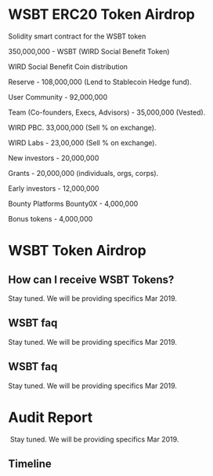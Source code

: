 # WSBT ERC20 Token Airdrop

Solidity smart contract for the WSBT token

350,000,000 - WSBT (WIRD Social Benefit Token)

WIRD Social Benefit Coin distribution 

Reserve - 108,000,000 (Lend to Stablecoin Hedge fund).

User Community - 92,000,000
 
Team (Co-founders, Execs, Advisors) - 35,000,000 (Vested).

WIRD PBC. 33,000,000 (Sell % on exchange).

WIRD Labs - 23,00,000 (Sell % on exchange).

New investors - 20,000,000 

Grants - 20,000,000 (individuals, orgs, corps).

Early investors - 12,000,000

Bounty Platforms Bounty0X - 4,000,000
 
Bonus tokens - 4,000,000

WSBT Token Airdrop
===========

How can I receive WSBT Tokens? 
-------------------

Stay tuned.  We will be providing specifics Mar 2019.

WSBT faq
-----------

Stay tuned.  We will be providing specifics Mar 2019.

WSBT faq
---------

Stay tuned.  We will be providing specifics Mar 2019.

Audit Report
============
 Stay tuned.  We will be providing specifics Mar 2019.

Timeline
--------




